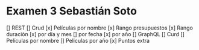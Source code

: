 # Examen 3 Sebastián Soto

[] REST
  [] Crud
  [x] Películas por nombre
  [x] Rango presupuestos
  [x] Rango duración
  [x] por día y mes
  [] por fecha
  [x] por año
[] GraphQL
  [] Curd
  [] Películas por nombre
  [] Peliculas por año
[x] Puntos extra
